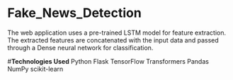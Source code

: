 # Fake_News_Detection
The web application uses a pre-trained LSTM model for feature extraction.
The extracted features are concatenated with the input data and passed through a Dense neural network for classification.


#**Technologies Used**
Python
Flask
TensorFlow
Transformers
Pandas
NumPy
scikit-learn
